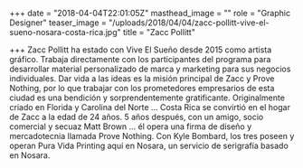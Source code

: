 +++
date = "2018-04-04T22:01:05Z"
masthead_image = ""
role = "Graphic Designer"
teaser_image = "/uploads/2018/04/04/zacc-pollitt-vive-el-sueno-nosara-costa-rica.jpg"
title = "Zacc Pollitt"

+++
Zacc Pollitt ha estado con Vive El Sueño desde 2015 como artista gráfico. Trabaja directamente con los participantes del programa para desarrollar material personalizado de marca y marketing para sus negocios individuales. Dar vida a las ideas es la misión principal de Zacc y Prove Nothing, por lo que trabajar con los prometedores empresarios de esta ciudad es una bendición y sorprendentemente gratificante. Originalmente criado en Florida y Carolina del Norte ... Costa Rica se convirtió en el hogar de Zacc a la edad de 24 años. 5 años después, con un amigo, socio comercial y secuaz Matt Brown ... él opera una firma de diseño y mercadotecnia llamada Prove Nothing. Con Kyle Bombard, los tres poseen y operan Pura Vida Printing aquí en Nosara, un servicio de serigrafía basado en Nosara.